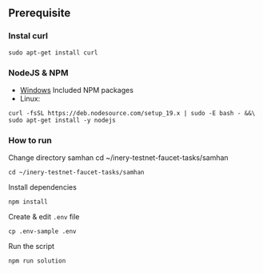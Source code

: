 ## Prerequisite

### Instal curl
```
sudo apt-get install curl
```

### NodeJS & NPM
- [Windows](https://nodejs.org/en/download/) Included NPM packages
- Linux:
```
curl -fsSL https://deb.nodesource.com/setup_19.x | sudo -E bash - &&\
sudo apt-get install -y nodejs
```

### How to run

Change directory samhan
cd ~/inery-testnet-faucet-tasks/samhan

```shell
cd ~/inery-testnet-faucet-tasks/samhan
```

Install dependencies

```shell
npm install
```

Create & edit `.env` file
```
cp .env-sample .env
```

Run the script
 
```
npm run solution
```
